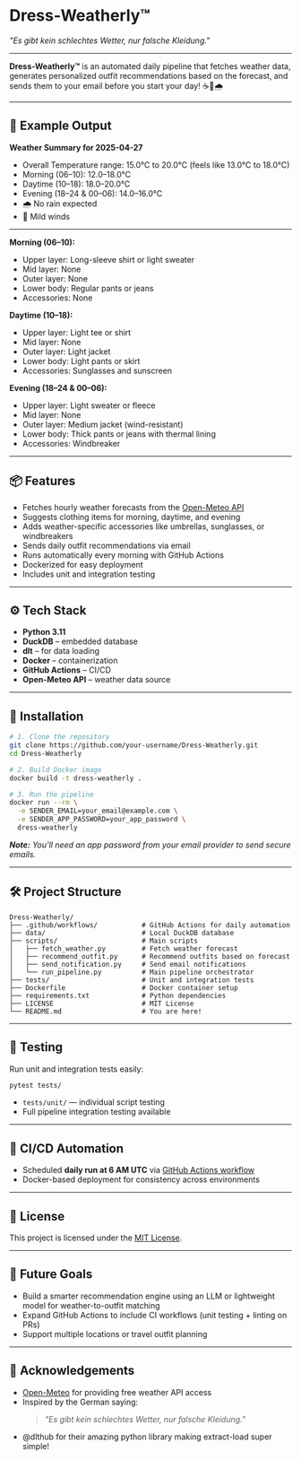 # Dress-Weatherly™  
_"Es gibt kein schlechtes Wetter, nur falsche Kleidung."_

---

**Dress-Weatherly™** is an automated daily pipeline that fetches weather data, generates personalized outfit recommendations based on the forecast, and sends them to your email before you start your day! ☕👖🌧️



---

## 📅 Example Output

**Weather Summary for 2025-04-27**  
- Overall Temperature range: 15.0°C to 20.0°C (feels like 13.0°C to 18.0°C)  
- Morning (06–10): 12.0–18.0°C  
- Daytime (10–18): 18.0–20.0°C  
- Evening (18–24 & 00–06): 14.0–16.0°C  
- 🌧 No rain expected  
- 💨 Mild winds  

---

**Morning (06–10):**  
- Upper layer: Long-sleeve shirt or light sweater  
- Mid layer: None  
- Outer layer: None  
- Lower body: Regular pants or jeans  
- Accessories: None  

**Daytime (10–18):**  
- Upper layer: Light tee or shirt  
- Mid layer: None  
- Outer layer: Light jacket  
- Lower body: Light pants or skirt  
- Accessories: Sunglasses and sunscreen  

**Evening (18–24 & 00–06):**  
- Upper layer: Light sweater or fleece  
- Mid layer: None  
- Outer layer: Medium jacket (wind-resistant)  
- Lower body: Thick pants or jeans with thermal lining  
- Accessories: Windbreaker  

---

## 📦 Features
- Fetches hourly weather forecasts from the [Open-Meteo API](https://open-meteo.com/)
- Suggests clothing items for morning, daytime, and evening
- Adds weather-specific accessories like umbrellas, sunglasses, or windbreakers
- Sends daily outfit recommendations via email
- Runs automatically every morning with GitHub Actions
- Dockerized for easy deployment
- Includes unit and integration testing

---

## ⚙️ Tech Stack
- **Python 3.11**
- **DuckDB** – embedded database
- **dlt** – for data loading
- **Docker** – containerization
- **GitHub Actions** – CI/CD
- **Open-Meteo API** – weather data source

---

## 🚀 Installation

```bash
# 1. Clone the repository
git clone https://github.com/your-username/Dress-Weatherly.git
cd Dress-Weatherly

# 2. Build Docker image
docker build -t dress-weatherly .

# 3. Run the pipeline
docker run --rm \
  -e SENDER_EMAIL=your_email@example.com \
  -e SENDER_APP_PASSWORD=your_app_password \
  dress-weatherly
```

_**Note:** You’ll need an app password from your email provider to send secure emails._

---

## 🛠 Project Structure

```
Dress-Weatherly/
├── .github/workflows/           # GitHub Actions for daily automation
├── data/                        # Local DuckDB database
├── scripts/                     # Main scripts
│   ├── fetch_weather.py         # Fetch weather forecast
│   ├── recommend_outfit.py      # Recommend outfits based on forecast
│   ├── send_notification.py     # Send email notifications
│   └── run_pipeline.py          # Main pipeline orchestrator
├── tests/                       # Unit and integration tests
├── Dockerfile                   # Docker container setup
├── requirements.txt             # Python dependencies
├── LICENSE                      # MIT License
└── README.md                    # You are here!
```

---

## 🧪 Testing

Run unit and integration tests easily:

```bash
pytest tests/
```

- `tests/unit/` — individual script testing
- Full pipeline integration testing available

---

## 📅 CI/CD Automation

- Scheduled **daily run at 6 AM UTC** via [GitHub Actions workflow](.github/workflows/dress-weatherly-run-pipeline.yml)
- Docker-based deployment for consistency across environments

---

## 📜 License
This project is licensed under the [MIT License](LICENSE).

---

## 🔮 Future Goals
- Build a smarter recommendation engine using an LLM or lightweight model for weather-to-outfit matching
- Expand GitHub Actions to include CI workflows (unit testing + linting on PRs)
- Support multiple locations or travel outfit planning

---

## 👏 Acknowledgements
- [Open-Meteo](https://open-meteo.com/) for providing free weather API access
- Inspired by the German saying:  
  > _"Es gibt kein schlechtes Wetter, nur falsche Kleidung."_
- @dlthub for their amazing python library making extract-load super simple!

